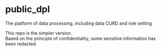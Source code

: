 # public_dpl
The platform of data processing, including data CURD and role setting

This repo is the simpler version.  
Based on the principle of confidentiality, some sensitive information has been redacted.
